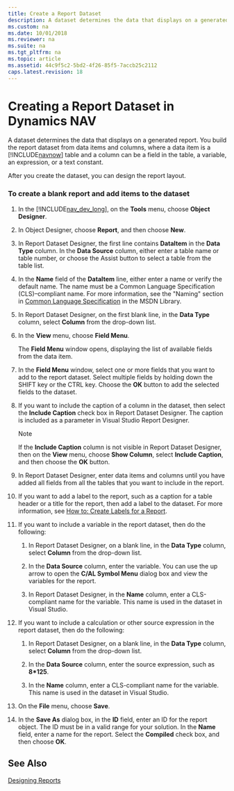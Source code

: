 ```yaml
---
title: Create a Report Dataset
description: A dataset determines the data that displays on a generated report, built from data items and columns, where data item is a table and column is a field in the table.
ms.custom: na
ms.date: 10/01/2018
ms.reviewer: na
ms.suite: na
ms.tgt_pltfrm: na
ms.topic: article
ms.assetid: 44c9f5c2-5bd2-4f26-85f5-7accb25c2112
caps.latest.revision: 18
---
```

# Creating a Report Dataset in Dynamics NAV
A dataset determines the data that displays on a generated report. You build the report dataset from data items and columns, where a data item is a [!INCLUDE[navnow](includes/navnow_md.md)] table and a column can be a field in the table, a variable, an expression, or a text constant.  
  
 After you create the dataset, you can design the report layout.  
  
### To create a blank report and add items to the dataset  
  
1.  In the [!INCLUDE[nav_dev_long](includes/nav_dev_long_md.md)], on the **Tools** menu, choose **Object Designer**.  
  
2.  In Object Designer, choose **Report**, and then choose **New**.  
  
3.  In Report Dataset Designer, the first line contains **DataItem** in the **Data Type** column. In the **Data Source** column, either enter a table name or table number, or choose the Assist button to select a table from the table list.  
  
4.  In the **Name** field of the **DataItem** line, either enter a name or verify the default name. The name must be a Common Language Specification \(CLS\)–compliant name. For more information, see the "Naming" section in [Common Language Specification](https://go.microsoft.com/fwlink/?LinkId=193144) in the MSDN Library.  
  
5.  In Report Dataset Designer, on the first blank line, in the **Data Type** column, select **Column** from the drop-down list.  
  
6.  In the **View** menu, choose **Field Menu**.  
  
     The **Field Menu** window opens, displaying the list of available fields from the data item.  
  
7.  In the **Field Menu** window, select one or more fields that you want to add to the report dataset. Select multiple fields by holding down the SHIFT key or the CTRL key. Choose the **OK** button to add the selected fields to the dataset.  
  
8.  If you want to include the caption of a column in the dataset, then select the **Include Caption** check box in Report Dataset Designer. The caption is included as a parameter in Visual Studio Report Designer.  
  
    > [!NOTE]  
    >  If the **Include Caption** column is not visible in Report Dataset Designer, then on the **View** menu, choose **Show Column**, select **Include Caption**, and then choose the **OK** button.  
  
9. In Report Dataset Designer, enter data items and columns until you have added all fields from all the tables that you want to include in the report.  
  
10. If you want to add a label to the report, such as a caption for a table header or a title for the report, then add a label to the dataset. For more information, see [How to: Create Labels for a Report](How-to--Create-Labels-for-a-Report.md).  
  
11. If you want to include a variable in the report dataset, then do the following:  
  
    1.  In Report Dataset Designer, on a blank line, in the **Data Type** column, select **Column** from the drop-down list.  
  
    2.  In the **Data Source** column, enter the variable. You can use the up arrow to open the **C/AL Symbol Menu** dialog box and view the variables for the report.  
  
    3.  In Report Dataset Designer, in the **Name** column, enter a CLS-compliant name for the variable. This name is used in the dataset in Visual Studio.  
  
12. If you want to include a calculation or other source expression in the report dataset, then do the following:  
  
    1.  In Report Dataset Designer, on a blank line, in the **Data Type** column, select **Column** from the drop-down list.  
  
    2.  In the **Data Source** column, enter the source expression, such as **8\*125**.  
  
    3.  In the **Name** column, enter a CLS-compliant name for the variable. This name is used in the dataset in Visual Studio.  
  
13. On the **File** menu, choose **Save**.  
  
14. In the **Save As** dialog box, in the **ID** field, enter an ID for the report object. The ID must be in a valid range for your solution. In the **Name** field, enter a name for the report. Select the **Compiled** check box, and then choose **OK**.  
  
## See Also  
 [Designing Reports](Designing-Reports.md)
